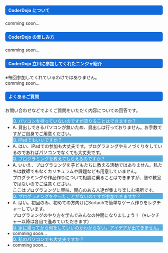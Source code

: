 ---
---
<div class="row">
  <div class="col-md-12">
    <h4 style="background-color:#1169da; border-radius: 5px; color:#FFFFFF; padding:5px 0px 5px 10px;">
        CoderDojo について
    </h4>
    comming soon...
    <h4 style="background-color:#1169da; border-radius: 5px; color:#FFFFFF; padding:5px 0px 5px 10px;">
        CoderDojo の楽しみ方
    </h4>
    comming soon...
    <h4 style="background-color:#1169da; border-radius: 5px; color:#FFFFFF; padding:5px 0px 5px 10px;">
        CoderDojo 立川に参加してくれたニンジャ紹介
    </h4>
    ※毎回参加してくれているわけではありません。<br/>
    comming soon...
    <h4 style="background-color:#1169da; border-radius: 5px; color:#FFFFFF; padding:5px 0px 5px 10px;">
        よくあるご質問
    </h4>
    <p>
      お問い合わせなどでよくご質問をいただく内容についての回答です。
    </p>
    <ul class="list-group">
      <li class="list-group-item" style="background-color:#55aadd; color:#FFFFFF;">Q. パソコンを持っていないのですが貸りることはできますか？</li>
      <li class="list-group-item">
        A. 貸出しできるパソコンが無いため、貸出しは行っておりません。お手数ですがご自身でご用意ください。
      </li>
      <li class="list-group-item" style="background-color:#55aadd; color:#FFFFFF;">Q. iPadでもいいですか？</li>
      <li class="list-group-item">
        A. はい、iPadでの参加も大丈夫です。プログラミングやモノづくりをしているのであればパソコンでなくても大丈夫です。
      </li>
      <li class="list-group-item" style="background-color:#55aadd; color:#FFFFFF;">Q. プログラミングを教えてもらえるのですか？</li>
      <li class="list-group-item">
        A. いいえ、プログラミングを子どもたちに教える活動ではありません。私たちは教師でもなくカリキュラムや課題なども用意していません。<br/>
        プログラミングや作品作りについて相談に乗ることはできますが、塾や教室ではないのでご注意ください。<br/>
        ここはプログラミングに興味、関心のある人達が集まり楽しむ場所です。
      </li>
      <li class="list-group-item" style="background-color:#55aadd; color:#FFFFFF;">Q. プログラミングをやったことがないのですが参加できますか？</li>
      <li class="list-group-item">
        A. はい。初回のみ、初めての方向けにScrtachで簡単なゲーム作りをレクチャーしています。<br/>
        プログラミングのやり方を学んでみんなの仲間になりましょう！（※レクチャー以降は各自で進めていただきます）
      </li>
      <li class="list-group-item" style="background-color:#55aadd; color:#FFFFFF;">Q. 家に帰ってから何をしていいのかわからない。アイデアが出てきません。</li>
      <li class="list-group-item">
        comming soon...
      </li>
      <li class="list-group-item" style="background-color:#55aadd; color:#FFFFFF;">Q. 私のパソコンでも大丈夫ですか？</li>
      <li class="list-group-item">
        comming soon...
      </li>
    </ul>
  </div>
</div>
